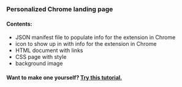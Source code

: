 ### Personalized Chrome landing page

#### Contents:
- JSON manifest file to populate info for the extension in Chrome
- icon to show up in with info for the extension in Chrome
- HTML document with links
- CSS page with style
- background image

#### Want to make one yourself? [Try this tutorial.](http://www.instructables.com/id/Developing-a-Custom-Newtab-Page-For-Google-Chrome/)
